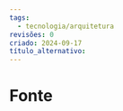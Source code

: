 ```yaml
---
tags:
  - tecnologia/arquitetura
revisões: 0
criado: 2024-09-17
título_alternativo:
---
```


# Fonte
